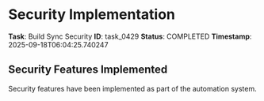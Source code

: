# Security Implementation

**Task**: Build Sync Security
**ID**: task_0429
**Status**: COMPLETED
**Timestamp**: 2025-09-18T06:04:25.740247

## Security Features Implemented

Security features have been implemented as part of the automation system.
